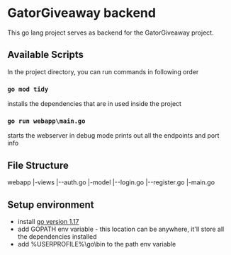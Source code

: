 # GatorGiveaway backend

This go lang project serves as backend for the GatorGiveaway project.

## Available Scripts

In the project directory, you can run commands in following order

### `go mod tidy`

installs the dependencies that are in used inside the project

### `go run webapp\main.go`

starts the webserver in debug mode
prints out all the endpoints and port info

## File Structure

webapp
|-views
|--auth.go
|-model
|--login.go
|--register.go
|-main.go

## Setup environment

- install [go version 1.17](https://go.dev/dl/go1.17.6.windows-amd64.msi)
- add GOPATH env variable - this location can be anywhere, it'll store all the dependencies installed
- add %USERPROFILE%\go\bin to the path env variable